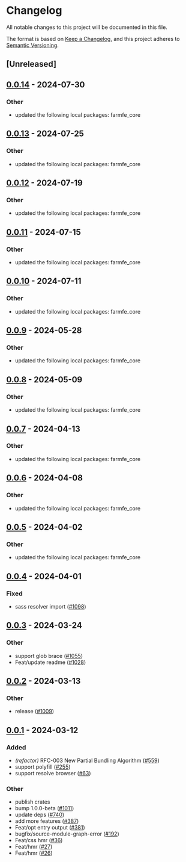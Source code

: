 # Changelog
All notable changes to this project will be documented in this file.

The format is based on [Keep a Changelog](https://keepachangelog.com/en/1.0.0/),
and this project adheres to [Semantic Versioning](https://semver.org/spec/v2.0.0.html).

## [Unreleased]

## [0.0.14](https://github.com/farm-fe/farm/compare/farmfe_testing_helpers-v0.0.13...farmfe_testing_helpers-v0.0.14) - 2024-07-30

### Other
- updated the following local packages: farmfe_core

## [0.0.13](https://github.com/farm-fe/farm/compare/farmfe_testing_helpers-v0.0.12...farmfe_testing_helpers-v0.0.13) - 2024-07-25

### Other
- updated the following local packages: farmfe_core

## [0.0.12](https://github.com/farm-fe/farm/compare/farmfe_testing_helpers-v0.0.11...farmfe_testing_helpers-v0.0.12) - 2024-07-19

### Other
- updated the following local packages: farmfe_core

## [0.0.11](https://github.com/farm-fe/farm/compare/farmfe_testing_helpers-v0.0.10...farmfe_testing_helpers-v0.0.11) - 2024-07-15

### Other
- updated the following local packages: farmfe_core

## [0.0.10](https://github.com/farm-fe/farm/compare/farmfe_testing_helpers-v0.0.9...farmfe_testing_helpers-v0.0.10) - 2024-07-11

### Other
- updated the following local packages: farmfe_core

## [0.0.9](https://github.com/farm-fe/farm/compare/farmfe_testing_helpers-v0.0.8...farmfe_testing_helpers-v0.0.9) - 2024-05-28

### Other
- updated the following local packages: farmfe_core

## [0.0.8](https://github.com/farm-fe/farm/compare/farmfe_testing_helpers-v0.0.7...farmfe_testing_helpers-v0.0.8) - 2024-05-09

### Other
- updated the following local packages: farmfe_core

## [0.0.7](https://github.com/farm-fe/farm/compare/farmfe_testing_helpers-v0.0.6...farmfe_testing_helpers-v0.0.7) - 2024-04-13

### Other
- updated the following local packages: farmfe_core

## [0.0.6](https://github.com/farm-fe/farm/compare/farmfe_testing_helpers-v0.0.5...farmfe_testing_helpers-v0.0.6) - 2024-04-08

### Other
- updated the following local packages: farmfe_core

## [0.0.5](https://github.com/farm-fe/farm/compare/farmfe_testing_helpers-v0.0.4...farmfe_testing_helpers-v0.0.5) - 2024-04-02

### Other
- updated the following local packages: farmfe_core

## [0.0.4](https://github.com/farm-fe/farm/compare/farmfe_testing_helpers-v0.0.3...farmfe_testing_helpers-v0.0.4) - 2024-04-01

### Fixed
- sass resolver import ([#1098](https://github.com/farm-fe/farm/pull/1098))

## [0.0.3](https://github.com/farm-fe/farm/compare/farmfe_testing_helpers-v0.0.2...farmfe_testing_helpers-v0.0.3) - 2024-03-24

### Other
- support glob brace ([#1055](https://github.com/farm-fe/farm/pull/1055))
- Feat/update readme ([#1028](https://github.com/farm-fe/farm/pull/1028))

## [0.0.2](https://github.com/farm-fe/farm/compare/farmfe_testing_helpers-v0.0.1...farmfe_testing_helpers-v0.0.2) - 2024-03-13

### Other
- release ([#1009](https://github.com/farm-fe/farm/pull/1009))

## [0.0.1](https://github.com/farm-fe/farm/releases/tag/farmfe_testing_helpers-v0.0.1) - 2024-03-12

### Added
- *(refactor)* RFC-003 New Partial Bundling Algorithm ([#559](https://github.com/farm-fe/farm/pull/559))
- support polyfill ([#255](https://github.com/farm-fe/farm/pull/255))
- support resolve browser ([#63](https://github.com/farm-fe/farm/pull/63))

### Other
- publish crates
- bump 1.0.0-beta ([#1011](https://github.com/farm-fe/farm/pull/1011))
- update deps ([#740](https://github.com/farm-fe/farm/pull/740))
- add more features ([#387](https://github.com/farm-fe/farm/pull/387))
- Feat/opt entry output ([#381](https://github.com/farm-fe/farm/pull/381))
- bugfix/source-module-graph-error ([#192](https://github.com/farm-fe/farm/pull/192))
- Feat/css hmr ([#36](https://github.com/farm-fe/farm/pull/36))
- Feat/hmr ([#27](https://github.com/farm-fe/farm/pull/27))
- Feat/hmr ([#26](https://github.com/farm-fe/farm/pull/26))
